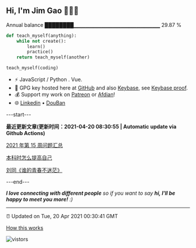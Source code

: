 
<h2>Hi, I'm Jim Gao 👋👨‍💻</h2>

Annual balance    ████████▁▁▁▁▁▁▁▁▁▁▁▁▁▁▁▁▁▁▁▁▁▁   29.87 %

```python
def teach_myself(anything):
    while not create():
        learn()
        practice()
    return teach_myself(another)

teach_myself(coding)
```

- ⚡ JavaScript / Python . Vue.
- 🔑 GPG key hosted here at [GitHub](https://github.com/tianheg.gpg) and also [Keybase](https://keybase.io/yidajiabei/pgp_keys.asc), see [Keybase proof](https://gist.github.com/tianheg/1ce40c3e06eddab6bc72b87cc26ec067).
- 💰 Support my work on [Patreon](https://www.patreon.com/tianheg) or [Afdian](https://afdian.net/@yidajiabei)!
- 🌐 [Linkedin](https://www.linkedin.com/in/tianheg/) &bull; [DouBan](https://www.douban.com/people/yidajiabei/)

---start---

**最近更新文章(更新时间：2021-04-20 08:30:55 | Automatic update via Github Actions)**

[2021 年第 15 周问题汇总](https://blog.yidajiabei.xyz/posts/question-2021-15/)

[本科时怎么提高自己](https://blog.yidajiabei.xyz/posts/how-to-update-yourself/)

[刘同《谁的青春不迷茫》](https://blog.yidajiabei.xyz/posts/whose-youth-is-not-lost/)

---end---

<em><b>I love connecting with different people</b> so if you want to say <b>hi, I'll be happy to meet you more!</b> :)</em>

---

⏰ Updated on Tue, 20 Apr 2021 00:30:41 GMT

[How this works](https://github.com/tianheg/tianheg/issues/1)

<img src="https://visitor-badge.glitch.me/badge?page_id=tianheg" alt="vistors" />

